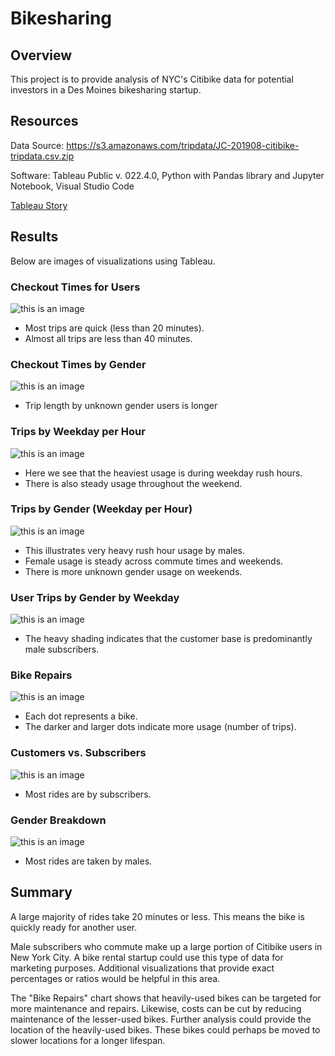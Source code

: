 # Bikesharing

## Overview
This project is to provide analysis of NYC's Citibike data for potential investors in a Des Moines bikesharing startup.

## Resources
Data Source: https://s3.amazonaws.com/tripdata/JC-201908-citibike-tripdata.csv.zip

Software: Tableau Public v. 022.4.0, Python with Pandas library and Jupyter Notebook, Visual Studio Code

[Tableau Story](https://public.tableau.com/app/profile/john.mcmillan1659/viz/BikeSharingStory_16747030793770/BikesharingStory?publish=yes)

## Results
Below are images of visualizations using Tableau.



### Checkout Times for Users
![this is an image](Images/1_checkout_times_for_users.png)
- Most trips are quick (less than 20 minutes).
- Almost all trips are less than 40 minutes.



### Checkout Times by Gender
![this is an image](Images/2_checkout_times_by_gender.png)
- Trip length by unknown gender users is longer



### Trips by Weekday per Hour
![this is an image](Images/3_trips_by_weekday_per_hr.png)
- Here we see that the heaviest usage is during weekday rush hours.
- There is also steady usage throughout the weekend.



### Trips by Gender (Weekday per Hour)
![this is an image](Images/4_trips_by_gender.png)
- This illustrates very heavy rush hour usage by males.
- Female usage is steady across commute times and weekends.
- There is more unknown gender usage on weekends.



### User Trips by Gender by Weekday
![this is an image](Images/5_trips_by_gender_per_weekday.png)
- The heavy shading indicates that the customer base is predominantly male subscribers.



### Bike Repairs
![this is an image](Images/6_bike_repairs.png)
- Each dot represents a bike.
- The darker and larger dots indicate more usage (number of trips).



### Customers vs. Subscribers
![this is an image](Images/7_customers_v_subscribers.png)
- Most rides are by subscribers.



### Gender Breakdown
![this is an image](Images/8_gender_breakdown.png)
- Most rides are taken by males.



## Summary

A large majority of rides take 20 minutes or less. This means the bike is quickly ready for another user. 

Male subscribers who commute make up a large portion of Citibike users in New York City. A bike rental startup could use this type of data for marketing purposes. Additional visualizations that provide exact percentages or ratios would be helpful in this area.

The "Bike Repairs" chart shows that heavily-used bikes can be targeted for more maintenance and repairs. Likewise, costs can be cut by reducing maintenance of the lesser-used bikes. Further analysis could provide the location of the heavily-used bikes. These bikes could perhaps be moved to slower locations for a longer lifespan.
